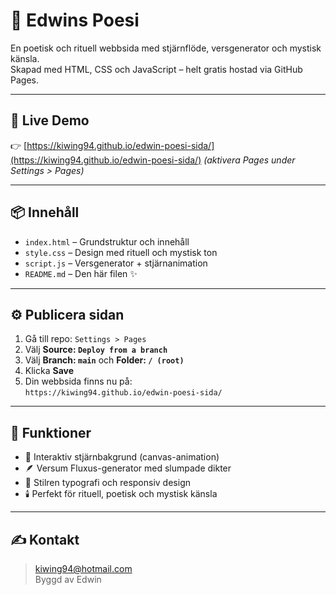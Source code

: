 # 🌌 Edwins Poesi

En poetisk och rituell webbsida med stjärnflöde, versgenerator och mystisk känsla.  
Skapad med HTML, CSS och JavaScript – helt gratis hostad via GitHub Pages.

---

## 🔮 Live Demo

👉 [https://kiwing94.github.io/edwin-poesi-sida/](https://kiwing94.github.io/edwin-poesi-sida/) *(aktivera Pages under Settings > Pages)*

---

## 📦 Innehåll

- `index.html` – Grundstruktur och innehåll
- `style.css` – Design med rituell och mystisk ton
- `script.js` – Versgenerator + stjärnanimation
- `README.md` – Den här filen ✨

---

## ⚙️ Publicera sidan

1. Gå till repo: `Settings > Pages`
2. Välj **Source: `Deploy from a branch`**
3. Välj **Branch: `main`** och **Folder: `/ (root)`**
4. Klicka **Save**
5. Din webbsida finns nu på:  
   `https://kiwing94.github.io/edwin-poesi-sida/`

---

## 🧪 Funktioner

- 🌠 Interaktiv stjärnbakgrund (canvas-animation)
- 🪶 Versum Fluxus-generator med slumpade dikter
- 📜 Stilren typografi och responsiv design
- 🕯️ Perfekt för rituell, poetisk och mystisk känsla

---

## ✍️ Kontakt

> kiwing94@hotmail.com  
> Byggd  av Edwin
